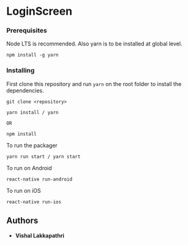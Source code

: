 # LoginScreen

### Prerequisites

Node LTS is recommended. Also yarn is to be installed at global level.

```
npm install -g yarn
```

### Installing

First clone this repository and run `yarn` on the root folder to install the dependencies.

```
git clone <repository>

yarn install / yarn

OR

npm install

```

To run the packager

```
yarn run start / yarn start
```
To run on Android

```
react-native run-android
```

To run on iOS

```
react-native run-ios
```

## Authors

* **Vishal Lakkapathri**
